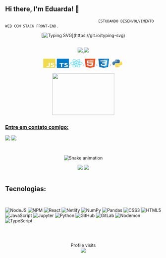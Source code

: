 ## Hi there, I'm Eduarda! 👋
	
	
	                                          ESTUDANDO DESENVOLVIMENTO WEB COM STACK FRONT-END.


<div align="center">
  
[![Typing SVG](https://readme-typing-svg.herokuapp.com?font=Poppins&size=18&color=5BA3E0&center=true&vCenter=falso&multiline=true&lines=Falar+%C3%A9+f%C3%A1cil%2C;Mostre-me+o+c%C3%B3digo.)](https://git.io/typing-svg)

</div>
</br>

<div align="center">
  <a href="https://github.com/MariaE-duarda">
   <img height="170em" src="https://github-readme-stats.vercel.app/api?username=MariaE-duarda&show_icons=true&theme=react&include_all_commits=true&count_private=true"/>
  <img height="170em" src="https://github-readme-stats.vercel.app/api/top-langs/?username=MariaE-duarda&layout=compact&langs_count=8&theme=react"/>
</div>

<div  align="center"> 
  <div style="display: inline_block"><br>
  <img align="center" alt="Rafa-Js" height="30" width="40" src="https://raw.githubusercontent.com/devicons/devicon/master/icons/javascript/javascript-plain.svg">
  <img align="center" alt="Rafa-Ts" height="30" width="40" src="https://raw.githubusercontent.com/devicons/devicon/master/icons/typescript/typescript-plain.svg">
  <img align="center" alt="Rafa-React" height="30" width="40" src="https://raw.githubusercontent.com/devicons/devicon/master/icons/react/react-original.svg">
  <img align="center" alt="Rafa-HTML" height="30" width="40" src="https://raw.githubusercontent.com/devicons/devicon/master/icons/html5/html5-original.svg">
  <img align="center" alt="Rafa-CSS" height="30" width="40" src="https://raw.githubusercontent.com/devicons/devicon/master/icons/css3/css3-original.svg">
  <img align="center" alt="Rafa-Python" height="30" width="40" src="https://raw.githubusercontent.com/devicons/devicon/master/icons/python/python-original.svg">
  </div>
  <br>
  <img align="center" width="200" height="135" src="https://media1.tenor.com/images/e9307108d3a596d167ac5feb283887ea/tenor.gif?itemid=14290086">
  
</div>

  ##

### Entre em contato comigo: 
  <a href = "mailto:eduardafreire115@gmail.com"><img src="https://img.shields.io/badge/-Gmail-%23333?style=for-the-badge&logo=gmail&logoColor=white" target="_blank"></a>
    <a href="https://www.linkedin.com/in/maria-eduarda-d-218822219//" target="_blank"><img src="https://img.shields.io/badge/-LinkedIn-%230077B5?style=for-the-badge&logo=linkedin&logoColor=white" target="_blank"></a>
    
<br>
  
<div align="center">
  
  ![Snake animation](https://github.com/MariaE-duarda/MariaE-duarda/blob/output/github-contribution-grid-snake.svg)
  </div>
  
<div align="center">
  <img height=200 src="https://uploads.spiritfanfiction.com/historias/capas/202001/sem-abracos-quentinhos-pro-lele-18305880-100220200020.gif">
  <img height=200 src="https://data.whicdn.com/images/113536005/original.gif">
  </div>
	
<br>
  
  ## Tecnologias: 
	
<br>
	
  ![NodeJS](https://img.shields.io/badge/node.js-2d415c?&logo=node.js&logoColor=6DA55F) 
  ![NPM](https://img.shields.io/badge/NPM-2d415c.svg?&logo=npm&logoColor=white)
  ![React](https://img.shields.io/badge/react-2d415c.svg?&logo=react&logoColor=%2361DAFB)
  ![Netlify](https://img.shields.io/badge/netlify-2d415c.svg?&logo=netlify&logoColor=#00C7B7)
  ![NumPy](https://img.shields.io/badge/numpy-2d415c.svg?&logo=numpy&logoColor=pink)
  ![Pandas](https://img.shields.io/badge/pandas-2d415c.svg?&logo=pandas&logoColor=red)
  ![CSS3](https://img.shields.io/badge/css3-2d415c.svg?&logo=css3&logoColor=blue)
  ![HTML5](https://img.shields.io/badge/html5-2d415c.svg?&logo=html5&logoColor=orange)
  ![JavaScript](https://img.shields.io/badge/javascript-2d415c.svg?&logo=javascript&logoColor=%23F7DF1E)
  ![Jupyter](https://img.shields.io/badge/Jupyter-2d415c?&logo=jupyter&logoColor=orange)
  ![Python](https://img.shields.io/badge/python-2d415c?&logo=python&logoColor=blue)
  ![GitHub](https://img.shields.io/badge/GitHub-2d415c?&logo=github&logoColor=white)
  ![GitLab](https://img.shields.io/badge/gitlab-2d415c.svg?&logo=gitlab&logoColor=pink)
  ![Nodemon](https://img.shields.io/badge/Nodemon-2d415c?&logo=nodemon&logoColor=green)
  ![TypeScript](https://img.shields.io/badge/typescript-2d415c.svg?&logo=typescript&logoColor=blue)
  
<br>
<br> 
	

<p align="center">
 Profile visits <br>
 
<img height="20px" src="https://profile-counter.glitch.me/MariaE-duarda/count.svg" />

</p>
